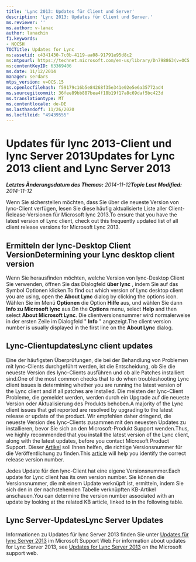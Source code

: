 ```yaml
---
title: 'Lync 2013: Updates für Client und Server'
description: 'Lync 2013: Updates für Client und Server.'
ms.reviewer: ''
ms.author: v-lanac
author: lanachin
f1.keywords:
- NOCSH
TOCTitle: Updates for Lync
ms:assetid: c4341430-7c0b-4119-aa08-91791e95d8c2
ms:mtpsurl: https://technet.microsoft.com/en-us/library/Dn798863(v=OCS.15)
ms:contentKeyID: 63369406
ms.date: 11/12/2014
manager: serdars
mtps_version: v=OCS.15
ms.openlocfilehash: f59179c16b5e84268f35e341e02e5e6a35772ad4
ms.sourcegitcommit: 36fee89bb887bea4f18b19f17a8c69daf5bc423d
ms.translationtype: MT
ms.contentlocale: de-DE
ms.lasthandoff: 11/26/2020
ms.locfileid: "49439555"
---
```

# <a name="updates-for-lync-2013-client-and-lync-server-2013"></a><span data-ttu-id="9e7f1-103">Updates für lync 2013-Client und lync Server 2013</span><span class="sxs-lookup"><span data-stu-id="9e7f1-103">Updates for Lync 2013 client and Lync Server 2013</span></span>

<div data-xmlns="http://www.w3.org/1999/xhtml">

<div class="topic" data-xmlns="http://www.w3.org/1999/xhtml" data-msxsl="urn:schemas-microsoft-com:xslt" data-cs="https://msdn.microsoft.com/">

<div data-asp="https://msdn2.microsoft.com/asp">



</div>

<div id="mainSection">

<div id="mainBody"><span data-ttu-id="9e7f1-104">

<span> </span></span><span class="sxs-lookup"><span data-stu-id="9e7f1-104">

<span> </span></span></span>

<span data-ttu-id="9e7f1-105">_**Letztes Änderungsdatum des Themas:** 2014-11-12_</span><span class="sxs-lookup"><span data-stu-id="9e7f1-105">_**Topic Last Modified:** 2014-11-12_</span></span>

<span data-ttu-id="9e7f1-106">Wenn Sie sicherstellen möchten, dass Sie über die neueste Version von lync-Client verfügen, lesen Sie diese häufig aktualisierte Liste aller Client-Release-Versionen für Microsoft lync 2013.</span><span class="sxs-lookup"><span data-stu-id="9e7f1-106">To ensure that you have the latest version of Lync client, check out this frequently updated list of all client release versions for Microsoft Lync 2013.</span></span>

<div>

## <a name="determining-your-lync-desktop-client-version"></a><span data-ttu-id="9e7f1-107">Ermitteln der lync-Desktop Client Version</span><span class="sxs-lookup"><span data-stu-id="9e7f1-107">Determining your Lync desktop client version</span></span>

<span data-ttu-id="9e7f1-108">Wenn Sie herausfinden möchten, welche Version von lync-Desktop Client Sie verwenden, öffnen Sie das Dialogfeld **über lync** , indem Sie auf das Symbol Optionen klicken.</span><span class="sxs-lookup"><span data-stu-id="9e7f1-108">To find out which version of Lync desktop client you are using, open the **About Lync** dialog by clicking the options icon.</span></span> <span data-ttu-id="9e7f1-109">Wählen Sie im Menü **Optionen** die Option **Hilfe** aus, und wählen Sie dann **Info zu Microsoft lync** aus.</span><span class="sxs-lookup"><span data-stu-id="9e7f1-109">On the **Options** menu, select **Help** and then select **About Microsoft Lync**.</span></span> <span data-ttu-id="9e7f1-110">Die clientversionsnummer wird normalerweise in der ersten Zeile im Dialogfeld " **Info** " angezeigt.</span><span class="sxs-lookup"><span data-stu-id="9e7f1-110">The client version number is usually displayed in the first line on the **About Lync** dialog.</span></span>

</div>

<div>

## <a name="lync-client-updates"></a><span data-ttu-id="9e7f1-111">Lync-Clientupdates</span><span class="sxs-lookup"><span data-stu-id="9e7f1-111">Lync client updates</span></span>

<span data-ttu-id="9e7f1-112">Eine der häufigsten Überprüfungen, die bei der Behandlung von Problemen mit lync-Clients durchgeführt werden, ist die Entscheidung, ob Sie die neueste Version des lync-Clients ausführen und ob alle Patches installiert sind.</span><span class="sxs-lookup"><span data-stu-id="9e7f1-112">One of the most common checks that to do when troubleshooting Lync client issues is determining whether you are running the latest version of the Lync client and if all patches are installed.</span></span> <span data-ttu-id="9e7f1-113">Die meisten der lync-Client Probleme, die gemeldet werden, werden durch ein Upgrade auf die neueste Version oder Aktualisierung des Produkts behoben.</span><span class="sxs-lookup"><span data-stu-id="9e7f1-113">A majority of the Lync client issues that get reported are resolved by upgrading to the latest release or update of the product.</span></span> <span data-ttu-id="9e7f1-114">Wir empfehlen daher dringend, die neueste Version des lync-Clients zusammen mit den neuesten Updates zu installieren, bevor Sie sich an den Microsoft-Produkt Support wenden.</span><span class="sxs-lookup"><span data-stu-id="9e7f1-114">Thus, we highly recommended that you install the latest version of the Lync client, along with the latest updates, before you contact Microsoft Product Support.</span></span> <span data-ttu-id="9e7f1-115">Dieser [Artikel](https://docs.microsoft.com/SkypeForBusiness/sfb-client-updates#lync-2013-client-updates) soll Ihnen helfen, die richtige Versionsnummer für die Veröffentlichung zu finden.</span><span class="sxs-lookup"><span data-stu-id="9e7f1-115">This [article](https://docs.microsoft.com/SkypeForBusiness/sfb-client-updates#lync-2013-client-updates) will help you identify the correct release version number.</span></span>

<span data-ttu-id="9e7f1-116">Jedes Update für den lync-Client hat eine eigene Versionsnummer.</span><span class="sxs-lookup"><span data-stu-id="9e7f1-116">Each update for Lync client has its own version number.</span></span> <span data-ttu-id="9e7f1-117">Sie können die Versionsnummer, die mit einem Update verknüpft ist, ermitteln, indem Sie sich den in der nachstehenden Tabelle verknüpften KB-Artikel anschauen.</span><span class="sxs-lookup"><span data-stu-id="9e7f1-117">You can determine the version number associated with an update by looking at the related KB article, linked to in the following table.</span></span>

</div>

<div>

## <a name="lync-server-updates"></a><span data-ttu-id="9e7f1-118">Lync Server-Updates</span><span class="sxs-lookup"><span data-stu-id="9e7f1-118">Lync Server Updates</span></span>

<span data-ttu-id="9e7f1-119">Informationen zu Updates für lync Server 2013 finden Sie unter [Updates für lync Server 2013](https://support.microsoft.com/help/2809243/updates-for-lync-server-2013) im Microsoft Support Web.</span><span class="sxs-lookup"><span data-stu-id="9e7f1-119">For information about updates for Lync Server 2013, see [Updates for Lync Server 2013](https://support.microsoft.com/help/2809243/updates-for-lync-server-2013) on the Microsoft support web.</span></span>

<span data-ttu-id="9e7f1-120"></div>

</div>

<span> </span>

</div>

</div>

</span><span class="sxs-lookup"><span data-stu-id="9e7f1-120"></div>

</div>

<span> </span>

</div>

</div>

</span></span></div>

